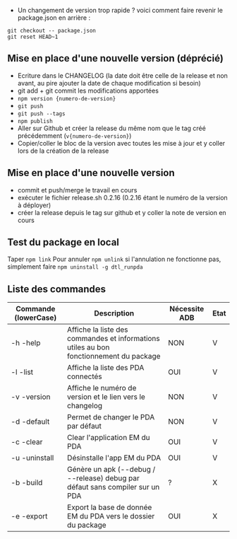 - Un changement de version trop rapide ? voici comment faire revenir le package.json en arrière : 
```shell
git checkout -- package.json
git reset HEAD~1
```

## Mise en place d'une nouvelle version (déprécié)
- Ecriture dans le CHANGELOG (la date doit être celle de la release et non avant, au pire ajouter la date de chaque modification si besoin)
- git add + git commit les modifications apportées
- `npm version {numero-de-version}`
- `git push`
- `git push --tags`
- `npm publish`
- Aller sur Github et créer la release du même nom que le tag créé précédemment (`v{numero-de-version}`)
- Copier/coller le bloc de la version avec toutes les mise à jour et y coller lors de la création de la release

## Mise en place d'une nouvelle version
- commit et push/merge le travail en cours
- exécuter le fichier release.sh 0.2.16 (0.2.16 étant le numéro de la version à déployer)
- créer la release depuis le tag sur github et y coller la note de version en cours

## Test du package en local
Taper `npm link`
Pour annuler `npm unlink`
si l'annulation ne fonctionne pas, simplement faire `npm uninstall -g dtl_runpda`

## Liste des commandes

| Commande (lowerCase) | Description | Nécessite ADB | Etat |
|---|---|---|---|
| -h -help | Affiche la liste des commandes et informations utiles au bon fonctionnement du package | NON | V |
| -l -list | Affiche la liste des PDA connectés | OUI | V |
| -v -version | Affiche le numéro de version et le lien vers le changelog | NON | V |
| -d -default | Permet de changer le PDA par défaut | NON | V |
| -c -clear | Clear l'application EM du PDA | OUI | V |
| -u -uninstall | Désinstalle l'app EM du PDA | OUI | V |
| -b -build | Génère un apk (--debug / --release) debug par défaut sans compiler sur un PDA | ? | X |
| -e -export | Export la base de donnée EM du PDA vers le dossier du package | OUI | X |
